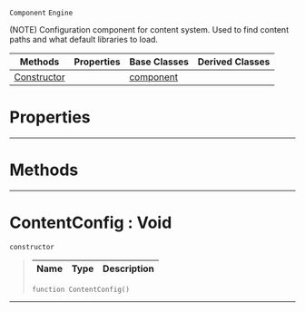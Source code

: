  `Component` `Engine`



(NOTE) Configuration component for content system. Used to find content paths and what default libraries to load.

|Methods|Properties|Base Classes|Derived Classes|
|---|---|---|---|
|[ Constructor](contentconfig.md#contentconfig-void)| |[component](component.md)| |


 #  Properties


---  
 #  Methods


---  
 #  ContentConfig : Void

 `constructor`

> 
> |Name|Type|Description|
> |---|---|---|
> ``` lang=cpp, name=Nada
> function ContentConfig()
> ``` 


---  
 

 